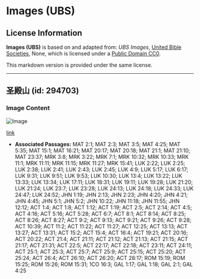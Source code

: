# Images (UBS)

## License Information

**Images (UBS)** is based on and adapted from: _UBS Images_, [United Bible Societies](https://unitedbiblesocieties.org/), None, which is licensed under a [Public Domain CC0](https://creativecommons.org/public-domain/cc0/).

This markdown version is provided under the same license.



--------------------------------

## 圣殿山 (id: 294703)

### Image Content

![Image](https://cdn.aquifer.bible/aquifer-content/resources/Media/WEB-0862_temple_mount.jpg)

[link](https://cdn.aquifer.bible/aquifer-content/resources/Media/WEB-0862_temple_mount.jpg)

* **Associated Passages:** MAT 2:1; MAT 2:3; MAT 3:5; MAT 4:25; MAT 5:35; MAT 15:1; MAT 16:21; MAT 20:17; MAT 20:18; MAT 21:1; MAT 21:10; MAT 23:37; MRK 3:8; MRK 3:22; MRK 7:1; MRK 10:32; MRK 10:33; MRK 11:1; MRK 11:11; MRK 11:15; MRK 11:27; MRK 15:41; LUK 2:22; LUK 2:25; LUK 2:38; LUK 2:41; LUK 2:43; LUK 2:45; LUK 4:9; LUK 5:17; LUK 6:17; LUK 9:31; LUK 9:51; LUK 9:53; LUK 10:30; LUK 13:4; LUK 13:22; LUK 13:33; LUK 13:34; LUK 17:11; LUK 18:31; LUK 19:11; LUK 19:28; LUK 21:20; LUK 21:24; LUK 23:7; LUK 23:28; LUK 24:13; LUK 24:18; LUK 24:33; LUK 24:47; LUK 24:52; JHN 1:19; JHN 2:13; JHN 2:23; JHN 4:20; JHN 4:21; JHN 4:45; JHN 5:1; JHN 5:2; JHN 10:22; JHN 11:18; JHN 11:55; JHN 12:12; ACT 1:4; ACT 1:8; ACT 1:12; ACT 1:19; ACT 2:5; ACT 2:14; ACT 4:5; ACT 4:16; ACT 5:16; ACT 5:28; ACT 6:7; ACT 8:1; ACT 8:14; ACT 8:25; ACT 8:26; ACT 8:27; ACT 9:2; ACT 9:13; ACT 9:21; ACT 9:26; ACT 9:28; ACT 10:39; ACT 11:2; ACT 11:22; ACT 11:27; ACT 12:25; ACT 13:13; ACT 13:27; ACT 13:31; ACT 15:2; ACT 15:4; ACT 16:4; ACT 19:21; ACT 20:16; ACT 20:22; ACT 21:4; ACT 21:11; ACT 21:12; ACT 21:13; ACT 21:15; ACT 21:17; ACT 21:31; ACT 22:5; ACT 22:17; ACT 22:18; ACT 23:11; ACT 24:11; ACT 25:1; ACT 25:3; ACT 25:7; ACT 25:9; ACT 25:15; ACT 25:20; ACT 25:24; ACT 26:4; ACT 26:10; ACT 26:20; ACT 28:17; ROM 15:19; ROM 15:25; ROM 15:26; ROM 15:31; 1CO 16:3; GAL 1:17; GAL 1:18; GAL 2:1; GAL 4:25

